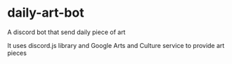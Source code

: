 # daily-art-bot
A discord bot that send daily piece of art

It uses discord.js library and Google Arts and Culture service to provide art pieces
